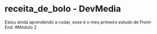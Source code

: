 # receita_de_bolo - DevMedia
Estou ainda aprendendo a codar, esse é o meu primeiro estudo de Front-End.
#Módulo 2
